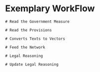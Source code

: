 # Exemplary WorkFlow


    # Read the Government Measure 
    
    # Read the Provisions 
    
    # Converts Texts to Vectors   
    
    # Feed the Network 
    
    # Legal Reasoning 
    
    # Update Legal Reasoning 






